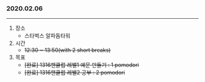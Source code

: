 ### 2020.02.06
---

1. 장소
    - 스타벅스 알파돔타워
2. 시간
    - ~~12:30 ~ 13:50(with 2 short breaks)~~
3. 목표
    - ~~[완료] 1316팬클럽 레밸1 예문 만들기 : 1 pomodori~~
    - ~~[완료] 1316팬클럽 레밸2 공부 : 2 pomodori~~